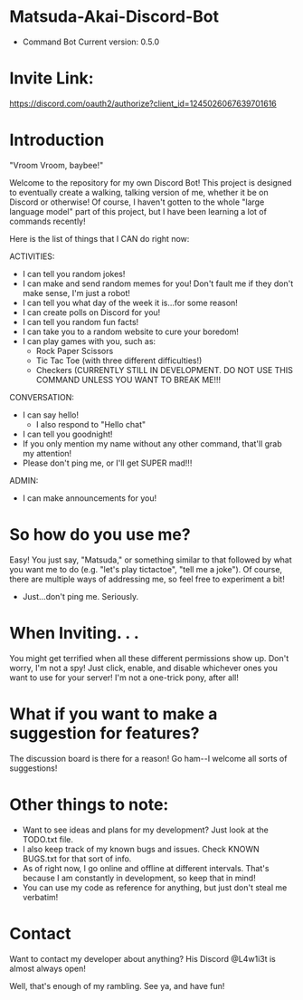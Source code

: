 ﻿# Matsuda-Akai-Discord-Bot

- Command Bot Current version: 0.5.0

# Invite Link:

https://discord.com/oauth2/authorize?client_id=1245026067639701616

# Introduction

"Vroom Vroom, baybee!"

Welcome to the repository for my own Discord Bot! This project is designed to eventually create a walking, talking version of me, whether it be on Discord or otherwise! Of course, I haven't gotten to the whole "large language model" part of this project, but I have been learning a lot of commands recently!

Here is the list of things that I CAN do right now:

ACTIVITIES:
  - I can tell you random jokes!
  - I can make and send random memes for you! Don't fault me if they don't make sense, I'm just a robot!
  - I can tell you what day of the week it is...for some reason!
  - I can create polls on Discord for you!
  - I can tell you random fun facts!
  - I can take you to a random website to cure your boredom!
  - I can play games with you, such as:
      - Rock Paper Scissors
      - Tic Tac Toe (with three different difficulties!)
      - Checkers (CURRENTLY STILL IN DEVELOPMENT. DO NOT USE THIS COMMAND UNLESS YOU WANT TO BREAK ME!!!

CONVERSATION:
  - I can say hello!
    - I also respond to "Hello chat"
  - I can tell you goodnight!
  - If you only mention my name without any other command, that'll grab my attention!
  - Please don't ping me, or I'll get SUPER mad!!!

ADMIN:
  - I can make announcements for you!

# So how do you use me?

Easy! You just say, "Matsuda," or something similar to that followed by what you want me to do (e.g. "let's play tictactoe", "tell me a joke"). Of course, there are multiple ways of addressing me, so feel free to experiment a bit!
  - Just...don't ping me. Seriously.

# When Inviting. . .

You might get terrified when all these different permissions show up. Don't worry, I'm not a spy! Just click, enable, and disable whichever ones you want to use for your server! I'm not a one-trick pony, after all!

# What if you want to make a suggestion for features?

The discussion board is there for a reason! Go ham--I welcome all sorts of suggestions!

# Other things to note:

- Want to see ideas and plans for my development? Just look at the TODO.txt file.
- I also keep track of my known bugs and issues. Check KNOWN BUGS.txt for that sort of info.
- As of right now, I go online and offline at different intervals. That's because I am constantly in development, so keep that in mind!
- You can use my code as reference for anything, but just don't steal me verbatim!

# Contact

Want to contact my developer about anything? His Discord @L4w1i3t is almost always open!

Well, that's enough of my rambling. See ya, and have fun!
